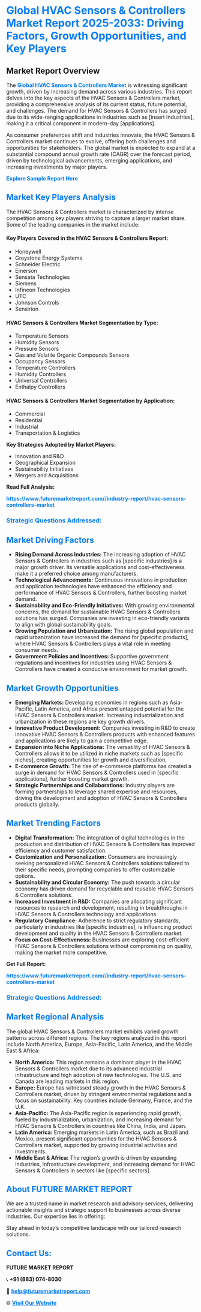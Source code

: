<h1 style="color: #007BFF;">Global HVAC Sensors & Controllers Market Report 2025-2033: Driving Factors, Growth Opportunities, and Key Players</h1>

<section id="overview">
<h2>Market Report Overview</h2>
<p>The <a href="https://www.futuremarketreport.com//industry-report/hvac-sensors-controllers-market" style="color: #007BFF; text-decoration: none;"><strong>Global HVAC Sensors & Controllers Market</strong></a> is witnessing significant growth, driven by increasing demand across various industries. This report delves into the key aspects of the HVAC Sensors & Controllers market, providing a comprehensive analysis of its current status, future potential, and challenges. The demand for HVAC Sensors & Controllers has surged due to its wide-ranging applications in industries such as [insert industries], making it a critical component in modern-day [applications].</p>
<p>As consumer preferences shift and industries innovate, the HVAC Sensors & Controllers market continues to evolve, offering both challenges and opportunities for stakeholders. The global market is expected to expand at a substantial compound annual growth rate (CAGR) over the forecast period, driven by technological advancements, emerging applications, and increasing investments by major players.</p>
</section>

<section id="overview">
<p><a href="https://www.futuremarketreport.com//request-sample/reportId=75542" style="color: #007BFF; text-decoration: none;"><strong>Explore Sample Report Here</strong></a></p>
</section>

<section id="key-players">
<h2 style="color: #007BFF;">Market Key Players Analysis</h2>
<p>The HVAC Sensors & Controllers market is characterized by intense competition among key players striving to capture a larger market share. Some of the leading companies in the market include:</p>
<h4>Key Players Covered in the HVAC Sensors & Controllers Report:</h4>
<ul><li>Honeywell</li><li>Greystone Energy Systems</li><li>Schneider Electric</li><li>Emerson</li><li>Sensata Technologies</li><li>Siemens</li><li>Infineon Technologies</li><li>UTC</li><li>Johnson Controls</li><li>Sensirion</li></ul>
<h4>HVAC Sensors & Controllers Market Segmentation by Type:</h4>
<ul><li>Temperature Sensors</li><li>Humidity Sensors</li><li>Pressure Sensors</li><li>Gas and Volatile Organic Compounds Sensors</li><li>Occupancy Sensors</li><li>Temperature Controllers</li><li>Humidity Controllers</li><li>Universal Controllers</li><li>Enthalpy Controllers</li></ul>

<h4>HVAC Sensors & Controllers Market Segmentation by Application:</h4>
<ul><li>Commercial</li><li>Residential</li><li>Industrial</li><li>Transportation &amp; Logistics</li></ul>
<p><strong>Key Strategies Adopted by Market Players:</strong></p>
<ul>
<li>Innovation and R&D</li>
<li>Geographical Expansion</li>
<li>Sustainability Initiatives</li>
<li>Mergers and Acquisitions</li>
</ul>
</section>

<section>
<p><strong>Read Full Analysis: </strong></p><a href="https://www.futuremarketreport.com//industry-report/hvac-sensors-controllers-market" style="color: #007BFF; text-decoration: none;"><strong>https://www.futuremarketreport.com//industry-report/hvac-sensors-controllers-market</strong></a>
<h3 style="color: #007BFF;">Strategic Questions Addressed:</h3>
</section>

<section id="driving-factors">
<h2 style="color: #007BFF;">Market Driving Factors</h2>
<ul>
<li><strong>Rising Demand Across Industries:</strong> The increasing adoption of HVAC Sensors & Controllers in industries such as [specific industries] is a major growth driver. Its versatile applications and cost-effectiveness make it a preferred choice among manufacturers.</li>
<li><strong>Technological Advancements:</strong> Continuous innovations in production and application technologies have enhanced the efficiency and performance of HVAC Sensors & Controllers, further boosting market demand.</li>
<li><strong>Sustainability and Eco-Friendly Initiatives:</strong> With growing environmental concerns, the demand for sustainable HVAC Sensors & Controllers solutions has surged. Companies are investing in eco-friendly variants to align with global sustainability goals.</li>
<li><strong>Growing Population and Urbanization:</strong> The rising global population and rapid urbanization have increased the demand for [specific products], where HVAC Sensors & Controllers plays a vital role in meeting consumer needs.</li>
<li><strong>Government Policies and Incentives:</strong> Supportive government regulations and incentives for industries using HVAC Sensors & Controllers have created a conducive environment for market growth.</li>
</ul>
</section>

<section id="growth-opportunities">
<h2 style="color: #007BFF;">Market Growth Opportunities</h2>
<ul>
<li><strong>Emerging Markets:</strong> Developing economies in regions such as Asia-Pacific, Latin America, and Africa present untapped potential for the HVAC Sensors & Controllers market. Increasing industrialization and urbanization in these regions are key growth drivers.</li>
<li><strong>Innovative Product Development:</strong> Companies investing in R&D to create innovative HVAC Sensors & Controllers products with enhanced features and applications are likely to gain a competitive edge.</li>
<li><strong>Expansion into Niche Applications:</strong> The versatility of HVAC Sensors & Controllers allows it to be utilized in niche markets such as [specific niches], creating opportunities for growth and diversification.</li>
<li><strong>E-commerce Growth:</strong> The rise of e-commerce platforms has created a surge in demand for HVAC Sensors & Controllers used in [specific applications], further boosting market growth.</li>
<li><strong>Strategic Partnerships and Collaborations:</strong> Industry players are forming partnerships to leverage shared expertise and resources, driving the development and adoption of HVAC Sensors & Controllers products globally.</li>
</ul>
</section>

<section id="trending-factors">
<h2 style="color: #007BFF;">Market Trending Factors</h2>
<ul>
<li><strong>Digital Transformation:</strong> The integration of digital technologies in the production and distribution of HVAC Sensors & Controllers has improved efficiency and customer satisfaction.</li>
<li><strong>Customization and Personalization:</strong> Consumers are increasingly seeking personalized HVAC Sensors & Controllers solutions tailored to their specific needs, prompting companies to offer customizable options.</li>
<li><strong>Sustainability and Circular Economy:</strong> The push towards a circular economy has driven demand for recyclable and reusable HVAC Sensors & Controllers solutions.</li>
<li><strong>Increased Investment in R&D:</strong> Companies are allocating significant resources to research and development, resulting in breakthroughs in HVAC Sensors & Controllers technology and applications.</li>
<li><strong>Regulatory Compliance:</strong> Adherence to strict regulatory standards, particularly in industries like [specific industries], is influencing product development and quality in the HVAC Sensors & Controllers market.</li>
<li><strong>Focus on Cost-Effectiveness:</strong> Businesses are exploring cost-efficient HVAC Sensors & Controllers solutions without compromising on quality, making the market more competitive.</li>
</ul>
</section>

<section>
<p><strong>Get Full Report: </strong></p><a href="https://www.futuremarketreport.com//industry-report/hvac-sensors-controllers-market" style="color: #007BFF; text-decoration: none;"><strong>https://www.futuremarketreport.com//industry-report/hvac-sensors-controllers-market</strong></a>
<h3 style="color: #007BFF;">Strategic Questions Addressed:</h3>
</section>


<section id="regional-analysis">
<h2 style="color: #007BFF;">Market Regional Analysis</h2>
<p>The global HVAC Sensors & Controllers market exhibits varied growth patterns across different regions. The key regions analyzed in this report include North America, Europe, Asia-Pacific, Latin America, and the Middle East & Africa:</p>
<ul>
<li><strong>North America:</strong> This region remains a dominant player in the HVAC Sensors & Controllers market due to its advanced industrial infrastructure and high adoption of new technologies. The U.S. and Canada are leading markets in this region.</li>
<li><strong>Europe:</strong> Europe has witnessed steady growth in the HVAC Sensors & Controllers market, driven by stringent environmental regulations and a focus on sustainability. Key countries include Germany, France, and the U.K.</li>
<li><strong>Asia-Pacific:</strong> The Asia-Pacific region is experiencing rapid growth, fueled by industrialization, urbanization, and increasing demand for HVAC Sensors & Controllers in countries like China, India, and Japan.</li>
<li><strong>Latin America:</strong> Emerging markets in Latin America, such as Brazil and Mexico, present significant opportunities for the HVAC Sensors & Controllers market, supported by growing industrial activities and investments.</li>
<li><strong>Middle East & Africa:</strong> The region’s growth is driven by expanding industries, infrastructure development, and increasing demand for HVAC Sensors & Controllers in sectors like [specific sectors].</li>
</ul>
</section>

<footer>
<h2 style="color: #007BFF;">About FUTURE MARKET REPORT</h2>
<p>We are a trusted name in market research and advisory services, delivering actionable insights and strategic support to businesses across diverse industries. Our expertise lies in offering:</p>

<p>Stay ahead in today’s competitive landscape with our tailored research solutions.</p>

<h2 style="color: #007BFF;">Contact Us:</h2>
<p><strong>FUTURE MARKET REPORT</strong></p>
<p>📞 <strong>+91 (883) 074-8030</strong></p>
<p>📧 <strong><a href="mailto:help@futuremarketreport.com" style="color: #007BFF;">help@futuremarketreport.com</a></strong></p>
<p>🌐 <strong><a href="https://www.futuremarketreport.com/" style="color: #007BFF;">Visit Our Website</a></strong></p>
</footer>